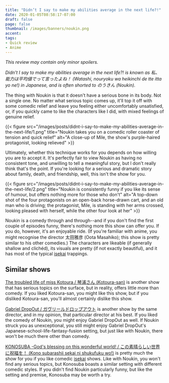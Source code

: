 ```yaml
---
title: "Didn’t I say to make my abilities average in the next life?!"
date: 2020-01-05T08:58:17-07:00
draft: false
page: false
thumbnail: /images/banners/noukin.png
accent:
tags:
- Quick review
- Anime
---
```


*This review may contain only minor spoilers.*

*Didn’t I say to make my abilities average in the next life?! is known as 私、能力は平均値でって言ったよね！ (Watashi, nouryoku wa heikinchi de tte itta yo ne!) in Japanese, and is often shorted to のうきん (Noukin).*

The thing with Noukin is that it doesn't have a serious bone in its body. Not a single one. No matter what serious topic comes up, it'll top it off with some comedic relief and leave you feeling either uncomfortably unsatisfied, or, if you quickly came to like the characters like I did, with mixed feelings of genuine relief.

{{< figure src="/images/posts/didnt-i-say-to-make-my-abilities-average-in-the-next-life/1.png" title="Noukin takes you on a comedic roller coaster of tension and quick relief" alt="A close-up of Mile, the show's purple-haired protagonist, looking relieved" >}}

Ultimately, whether this technique works for you depends on how willing you are to accept it. It's perfectly fair to view Noukin as having no consistent tone, and unwilling to tell a meaningful story, but I don't really think that's the point. If you're looking for a serious and dramatic story about family, death, and friendship, well, this isn't the show for you.

{{< figure src="/images/posts/didnt-i-say-to-make-my-abilities-average-in-the-next-life/2.png" title="Noukin is consistently funny if you like its sense of humour, but offers nothing more for those who don't" alt="A top-down shot of the four protagonists on an open-back horse-drawn cart, and an old man who is driving; the protagonist, Mile, is standing with her arms crossed, looking pleased with herself, while the other four look at her" >}}

Noukin is a comedy through and through--and if you don't find the first couple of episodes funny, there's nothing more this show can offer you. If you do, however, it's an enjoyable ride. (If you're familiar with anime, you might recognise the director 太田雅彦 (Oota Masahiko); this show is pretty similar to his other comedies.) The characters are likeable (if generally shallow and clichéd), its visuals are pretty (if not exactly beautiful), and it has most of the typical [isekai](/idams#isekai) trappings.

## Similar shows

[The troubled life of miss Kotoura / 琴浦さん (Kotoura-san)](https://nisamerica.com/anime/troubled-life-miss-kotoura) is another show that has serious topics on the surface, but in reality, offers little more than comedy. If you liked Kotoura-san, you might like this show, but if you disliked Kotoura-san, you'll almost certainly dislike this show.

[Gabriel DropOut / ガヴリールドロップアウト](https://www.crunchyroll.com/gabriel-dropout) is another show by the same director, and in my opinion, that particular director at his best. If you liked the comedy of Noukin, you might enjoy Gabriel DropOut as well. If Noukin struck you as unexceptional, you still might enjoy Gabriel DropOut's Japanese-school-life-fantasy-fusion setting, but just like with Noukin, there won't be much there other than comedy.

[KONOSUBA -God's blessing on this wonderful world! / この素晴らしい世界に祝福を！ (Kono subarashii sekai ni shukufuku wo!)](https://www.crunchyroll.com/konosuba-gods-blessing-on-this-wonderful-world) is pretty much the show for you if you like comedic [isekai](/idams#isekai) shows. Like with Noukin, you won't find any serious topics, but Konosuba boasts a similar setting with different comedic styles. If you didn't find Noukin particularly funny, but like the setting and premise, Konosuba may be worth a try.
